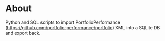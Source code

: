 # About

Python and SQL scripts to import PortfolioPerformance (https://github.com/portfolio-performance/portfolio) XML into a SQLite DB and export back.
